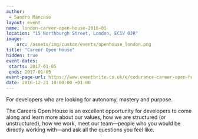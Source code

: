 ```yaml
---
author: 
 - Sandro Mancuso
layout: event
name: london-career-open-house-2016-01
location: "15 Northburgh Street, London, EC1V 0JR"
image:
    src: /assets/img/custom/events/openhouse_london.png
title: "Career Open House"
hidden: true
event-dates: 
 starts: 2017-01-05
 ends: 2017-01-05
event-page-url: https://www.eventbrite.co.uk/e/codurance-career-open-house-tickets-30518697245
date: 2016-12-21 10:00:00 +01:00
---
```


For developers who are looking for autonomy, mastery and purpose.

The Careers Open House is an excellent opportunity for developers to come along and learn more about our values, how we are structured (or unstructured), how we work, meet our team—people who you would be directly working with—and ask all the questions you feel like.
